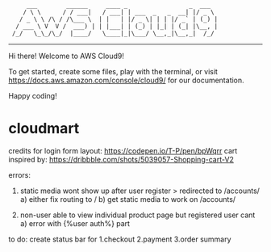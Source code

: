          ___        ______     ____ _                 _  ___  
        / \ \      / / ___|   / ___| | ___  _   _  __| |/ _ \ 
       / _ \ \ /\ / /\___ \  | |   | |/ _ \| | | |/ _` | (_) |
      / ___ \ V  V /  ___) | | |___| | (_) | |_| | (_| |\__, |
     /_/   \_\_/\_/  |____/   \____|_|\___/ \__,_|\__,_|  /_/ 
 ----------------------------------------------------------------- 


Hi there! Welcome to AWS Cloud9!

To get started, create some files, play with the terminal,
or visit https://docs.aws.amazon.com/console/cloud9/ for our documentation.

Happy coding!
# cloudmart

credits for login form layout: https://codepen.io/T-P/pen/bpWqrr
cart inspired by: https://dribbble.com/shots/5039057-Shopping-cart-V2

errors: 
1. static media wont show up after user register > redirected to <url>/accounts/
    a) either fix routing to <url>/
    b) get static media to work on <url>/accounts/

2. non-user able to view individual product page but registered user cant
    a) error with {%user auth%} part

to do:
create status bar for 1.checkout 2.payment 3.order summary